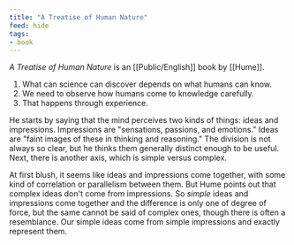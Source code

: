 ```yaml
---
title: "A Treatise of Human Nature"
feed: hide
tags:
- book
---
```


_A Treatise of Human Nature_ is an [[Public/English]] book by [[Hume]]. 

1. What can science can discover depends on what humans can know.
2. We need to observe how humans come to knowledge carefully.
3. That happens through experience.

He starts by saying that the mind perceives two kinds of things: ideas and impressions. Impressions are "sensations, passions, and emotions." Ideas are "faint images of these in thinking and reasoning." The division is not always so clear, but he thinks them generally distinct enough to be useful. Next, there is another axis, which is simple versus complex. 

At first blush, it seems like ideas and impressions come together, with some kind of correlation or parallelism between them. But Hume points out that complex ideas don't come from impressions. So _simple_ ideas and impressions come together and the difference is only one of degree of force, but the same cannot be said of complex ones, though there is often a resemblance. Our simple ideas come from simple impressions and exactly represent them.          